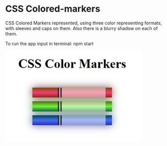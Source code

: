 # CSS Colored-markers
CSS Colored Markers represented, using three color representing formats, with sleeves and caps on them. Also there is a blurry shadow on each of them.

To run the app input in terminal:
npm start

<img src="https://github.com/probzyg/frontend/blob/main/colored-markers/cssColoredMarkers.png">
